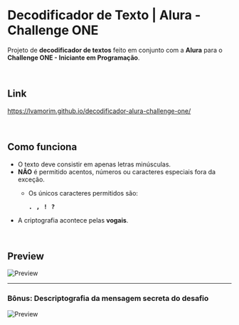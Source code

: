 # Decodificador de Texto | Alura - Challenge ONE
<p>Projeto de <strong>decodificador de textos</strong> feito em conjunto com a <strong>Alura</strong> para o <strong>Challenge ONE - Iniciante em Programação</strong>.</p>


<br>

## Link
https://lvamorim.github.io/decodificador-alura-challenge-one/

<br>

## Como funciona
<ul>
  <li>O texto deve consistir em apenas letras minúsculas.</li>
  <li><strong>NÃO</strong> é permitido acentos, números ou caracteres especiais fora da exceção.</li>
<ul>
  <li>Os únicos caracteres permitidos são:<pre><strong>. , ! ?</strong></li></pre>
</ul>
  <li>A criptografia acontece pelas <strong>vogais</strong>.</li>
</ul>

<br>

## Preview
![Preview](https://user-images.githubusercontent.com/118397791/210120834-a955f391-2316-492a-9a46-5f1f84ce5007.png)

------------


### **Bônus:** Descriptografia da mensagem secreta do desafio
![Preview](https://user-images.githubusercontent.com/118397791/210121038-0283377c-b011-4e79-babb-e0bcc26c6da7.png)
